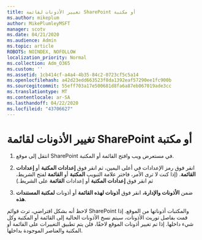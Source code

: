 ```yaml
---
title: تغيير الأذونات لقائمة SharePoint أو مكتبة
ms.author: mikeplum
author: MikePlumleyMSFT
manager: scotv
ms.date: 04/21/2020
ms.audience: Admin
ms.topic: article
ROBOTS: NOINDEX, NOFOLLOW
localization_priority: Normal
ms.collection: Adm_O365
ms.custom: ''
ms.assetid: 1cb414cf-a4a4-4b35-84c2-0723cf5c5a14
ms.openlocfilehash: a42d23edd663523f8da1392eaf57290ee1fc900b
ms.sourcegitcommit: 55eff703a17e500681d8fa6a87eb067019ade3cc
ms.translationtype: MT
ms.contentlocale: ar-SA
ms.lasthandoff: 04/22/2020
ms.locfileid: "43706627"
---
```

# <a name="change-permissions-for-a-sharepoint-list-or-library"></a>تغيير الأذونات لقائمة SharePoint أو مكتبة

1. انتقل إلى موقع SharePoint في مستعرض ويب وافتح القائمة أو المكتبة.
    
2. انقر فوق رمز الإعدادات في أعلى اليمين، ثم انقر فوق **إعدادات المكتبة** أو **إعدادات القائمة**. (إذا كنت لا ترى الأمر، فاختر علامة التبويب **المكتبة** أو **القائمة** لفتح الشريط، ثم انقر فوق **إعدادات المكتبة** أو إعدادات **القائمة** على الشريط.) 
    
3. ضمن **الأذونات والإدارة،** انقر فوق **أذونات لهذه القائمة** أو أذونات **لمكتبة المستندات هذه**.
    
لاحظ أنه بشكل افتراضي، ترث قوائم SharePoint والمكتبات أذوناتها من الموقع. إذا قمت بفاصل توريث الأذونات، سيتم نسخ الأذونات الحالية إلى القائمة أو المكتبة وكل شيء داخلها. إذا تم تغيير أذونات الموقع لاحقًا، فلن يتم تطبيق التغييرات على القائمة أو المكتبة والعناصر الموجودة بداخلها.
  

